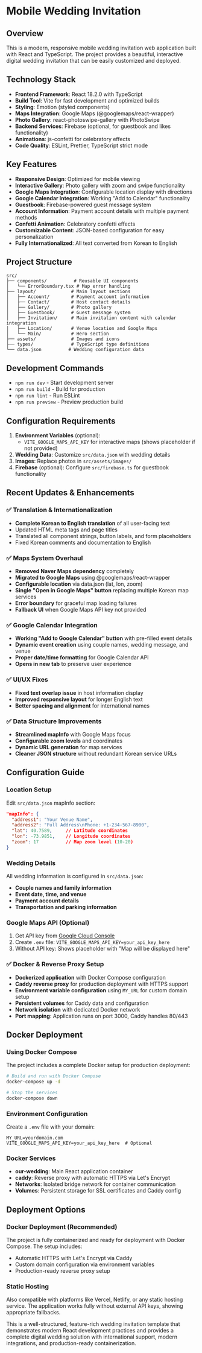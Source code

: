 # Mobile Wedding Invitation

## Overview
This is a modern, responsive mobile wedding invitation web application built with React and TypeScript. The project provides a beautiful, interactive digital wedding invitation that can be easily customized and deployed.

## Technology Stack
- **Frontend Framework**: React 18.2.0 with TypeScript
- **Build Tool**: Vite for fast development and optimized builds
- **Styling**: Emotion (styled components)
- **Maps Integration**: Google Maps (@googlemaps/react-wrapper)
- **Photo Gallery**: react-photoswipe-gallery with PhotoSwipe
- **Backend Services**: Firebase (optional, for guestbook and likes functionality)
- **Animations**: js-confetti for celebratory effects
- **Code Quality**: ESLint, Prettier, TypeScript strict mode

## Key Features
- **Responsive Design**: Optimized for mobile viewing
- **Interactive Gallery**: Photo gallery with zoom and swipe functionality
- **Google Maps Integration**: Configurable location display with directions
- **Google Calendar Integration**: Working "Add to Calendar" functionality
- **Guestbook**: Firebase-powered guest message system
- **Account Information**: Payment account details with multiple payment methods
- **Confetti Animation**: Celebratory confetti effects
- **Customizable Content**: JSON-based configuration for easy personalization
- **Fully Internationalized**: All text converted from Korean to English

## Project Structure
```
src/
├── components/          # Reusable UI components
│   └── ErrorBoundary.tsx # Map error handling
├── layout/             # Main layout sections
│   ├── Account/        # Payment account information
│   ├── Contact/        # Host contact details
│   ├── Gallery/        # Photo gallery
│   ├── Guestbook/      # Guest message system
│   ├── Invitation/     # Main invitation content with calendar integration
│   ├── Location/       # Venue location and Google Maps
│   └── Main/           # Hero section
├── assets/             # Images and icons
├── types/              # TypeScript type definitions
└── data.json          # Wedding configuration data
```

## Development Commands
- `npm run dev` - Start development server
- `npm run build` - Build for production
- `npm run lint` - Run ESLint
- `npm run preview` - Preview production build

## Configuration Requirements
1. **Environment Variables** (optional): 
   - `VITE_GOOGLE_MAPS_API_KEY` for interactive maps (shows placeholder if not provided)
2. **Wedding Data**: Customize `src/data.json` with wedding details
3. **Images**: Replace photos in `src/assets/images/`
4. **Firebase** (optional): Configure `src/firebase.ts` for guestbook functionality

## Recent Updates & Enhancements

### ✅ **Translation & Internationalization**
- **Complete Korean to English translation** of all user-facing text
- Updated HTML meta tags and page titles
- Translated all component strings, button labels, and form placeholders
- Fixed Korean comments and documentation to English

### ✅ **Maps System Overhaul**
- **Removed Naver Maps dependency** completely 
- **Migrated to Google Maps** using @googlemaps/react-wrapper
- **Configurable location** via data.json (lat, lon, zoom)
- **Single "Open in Google Maps" button** replacing multiple Korean map services
- **Error boundary** for graceful map loading failures
- **Fallback UI** when Google Maps API key not provided

### ✅ **Google Calendar Integration**
- **Working "Add to Google Calendar" button** with pre-filled event details
- **Dynamic event creation** using couple names, wedding message, and venue
- **Proper date/time formatting** for Google Calendar API
- **Opens in new tab** to preserve user experience

### ✅ **UI/UX Fixes**
- **Fixed text overlap issue** in host information display
- **Improved responsive layout** for longer English text
- **Better spacing and alignment** for international names

### ✅ **Data Structure Improvements**
- **Streamlined mapInfo** with Google Maps focus
- **Configurable zoom levels** and coordinates
- **Dynamic URL generation** for map services
- **Cleaner JSON structure** without redundant Korean service URLs

## Configuration Guide

### **Location Setup**
Edit `src/data.json` mapInfo section:
```json
"mapInfo": {
  "address1": "Your Venue Name",
  "address2": "Full Address\nPhone: +1-234-567-8900",
  "lat": 40.7589,     // Latitude coordinates
  "lon": -73.9851,    // Longitude coordinates  
  "zoom": 17          // Map zoom level (10-20)
}
```

### **Wedding Details**
All wedding information is configured in `src/data.json`:
- **Couple names and family information**
- **Event date, time, and venue**
- **Payment account details**
- **Transportation and parking information**

### **Google Maps API (Optional)**
1. Get API key from [Google Cloud Console](https://console.cloud.google.com/)
2. Create `.env` file: `VITE_GOOGLE_MAPS_API_KEY=your_api_key_here`
3. Without API key: Shows placeholder with "Map will be displayed here"

### ✅ **Docker & Reverse Proxy Setup**
- **Dockerized application** with Docker Compose configuration
- **Caddy reverse proxy** for production deployment with HTTPS support
- **Environment variable configuration** using `MY_URL` for custom domain setup
- **Persistent volumes** for Caddy data and configuration
- **Network isolation** with dedicated Docker network
- **Port mapping**: Application runs on port 3000, Caddy handles 80/443

## Docker Deployment

### **Using Docker Compose**
The project includes a complete Docker setup for production deployment:

```bash
# Build and run with Docker Compose
docker-compose up -d

# Stop the services
docker-compose down
```

### **Environment Configuration**
Create a `.env` file with your domain:
```env
MY_URL=yourdomain.com
VITE_GOOGLE_MAPS_API_KEY=your_api_key_here  # Optional
```

### **Docker Services**
- **our-wedding**: Main React application container
- **caddy**: Reverse proxy with automatic HTTPS via Let's Encrypt
- **Networks**: Isolated bridge network for container communication
- **Volumes**: Persistent storage for SSL certificates and Caddy config

## Deployment Options

### **Docker Deployment (Recommended)**
The project is fully containerized and ready for deployment with Docker Compose. The setup includes:
- Automatic HTTPS with Let's Encrypt via Caddy
- Custom domain configuration via environment variables
- Production-ready reverse proxy setup

### **Static Hosting**
Also compatible with platforms like Vercel, Netlify, or any static hosting service. The application works fully without external API keys, showing appropriate fallbacks.

This is a well-structured, feature-rich wedding invitation template that demonstrates modern React development practices and provides a complete digital wedding solution with international support, modern integrations, and production-ready containerization.